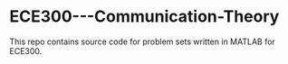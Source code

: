 # ECE300---Communication-Theory

This repo contains source code for problem sets written in MATLAB for ECE300.
